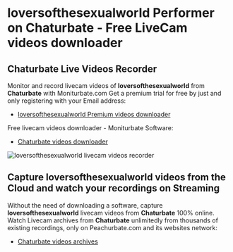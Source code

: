 # loversofthesexualworld Performer on Chaturbate - Free LiveCam videos downloader

## Chaturbate Live Videos Recorder

Monitor and record livecam videos of **loversofthesexualworld** from **Chaturbate** with Moniturbate.com
Get a premium trial for free by just and only registering with your Email address:
* [loversofthesexualworld Premium videos downloader](https://moniturbate.com/request-demo-licence-key.html)

Free livecam videos downloader - Moniturbate Software:
* [Chaturbate videos downloader](https://moniturbate.com/moniturbate-download-software.html)

![loversofthesexualworld livecam videos recorder](https://peachurnet.com/templates/moniturbate-software.png)


## Capture loversofthesexualworld videos from the Cloud and watch your recordings on Streaming

Without the need of downloading a software, capture **loversofthesexualworld** livecam videos from **Chaturbate** 100% online.
Watch Livecam archives from **Chaturbate** unlimitedly from thousands of existing recordings, only on Peachurbate.com and its websites network:
* [Chaturbate videos archives](https://peachurnet.com/)